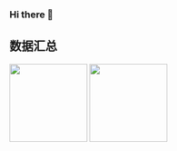 ### Hi there 👋

<!--
**jieruis/jieruis** is a ✨ _special_ ✨ repository because its `README.md` (this file) appears on your GitHub profile.

Here are some ideas to get you started:

- 🔭 I’m currently working on ...
- 🌱 I’m currently learning ...
- 👯 I’m looking to collaborate on ...
- 🤔 I’m looking for help with ...
- 💬 Ask me about ...
- 📫 How to reach me: ...
- 😄 Pronouns: ...
- ⚡ Fun fact: ...
-->
## 数据汇总
<img align="" height="137px" src="https://github-readme-stats.vercel.app/api/top-langs/?username=jieruis&hide_title=true&layout=compact&bg_color=ffffff&theme=graywhite&locale=cn" />
<img align="" height="137px" src="https://github-readme-stats.vercel.app/api?username=jieruis&include_all_commits=true&show_icons=true&icon_color=black&text_color=718096&bg_color=ffffff&hide_title=true&locale=cn" />

